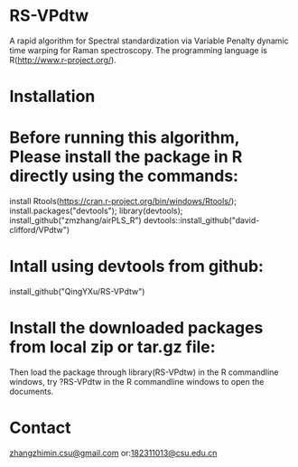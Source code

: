 # RS-VPdtw
A rapid algorithm for Spectral standardization via Variable Penalty dynamic time warping for Raman spectroscopy. The programming language is R(http://www.r-project.org/).
# Installation
# Before running this algorithm, Please install the package in R directly using the commands:
install Rtools(https://cran.r-project.org/bin/windows/Rtools/);
install.packages("devtools");
library(devtools); 
install_github("zmzhang/airPLS_R")
devtools::install_github("david-clifford/VPdtw")
# Intall using devtools from github:
install_github("QingYXu/RS-VPdtw")
# Install the downloaded packages from local zip or tar.gz file:
Then load the package through library(RS-VPdtw) in the R commandline windows, try ?RS-VPdtw in the R commandline windows to open the documents.
# Contact
zhangzhimin.csu@gmail.com or:182311013@csu.edu.cn
